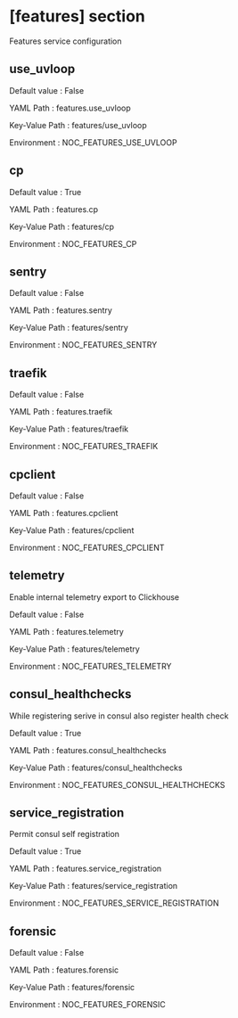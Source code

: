 # [features] section
Features service configuration

## use_uvloop

Default value
:   False

YAML Path
:   features.use_uvloop

Key-Value Path
:   features/use_uvloop

Environment
:   NOC_FEATURES_USE_UVLOOP

## cp

Default value
:   True

YAML Path
:   features.cp

Key-Value Path
:   features/cp

Environment
:   NOC_FEATURES_CP

## sentry

Default value
:   False

YAML Path
:   features.sentry

Key-Value Path
:   features/sentry

Environment
:   NOC_FEATURES_SENTRY

## traefik

Default value
:   False

YAML Path
:   features.traefik

Key-Value Path
:   features/traefik

Environment
:   NOC_FEATURES_TRAEFIK

## cpclient

Default value
:   False

YAML Path
:   features.cpclient

Key-Value Path
:   features/cpclient

Environment
:   NOC_FEATURES_CPCLIENT

## telemetry
Enable internal telemetry export to Clickhouse

Default value
:   False

YAML Path
:   features.telemetry

Key-Value Path
:   features/telemetry

Environment
:   NOC_FEATURES_TELEMETRY

## consul_healthchecks
While registering serive in consul also register health check

Default value
:   True

YAML Path
:   features.consul_healthchecks

Key-Value Path
:   features/consul_healthchecks

Environment
:   NOC_FEATURES_CONSUL_HEALTHCHECKS

## service_registration
Permit consul self registration

Default value
:   True

YAML Path
:   features.service_registration

Key-Value Path
:   features/service_registration

Environment
:   NOC_FEATURES_SERVICE_REGISTRATION

## forensic

Default value
:   False

YAML Path
:   features.forensic

Key-Value Path
:   features/forensic

Environment
:   NOC_FEATURES_FORENSIC
